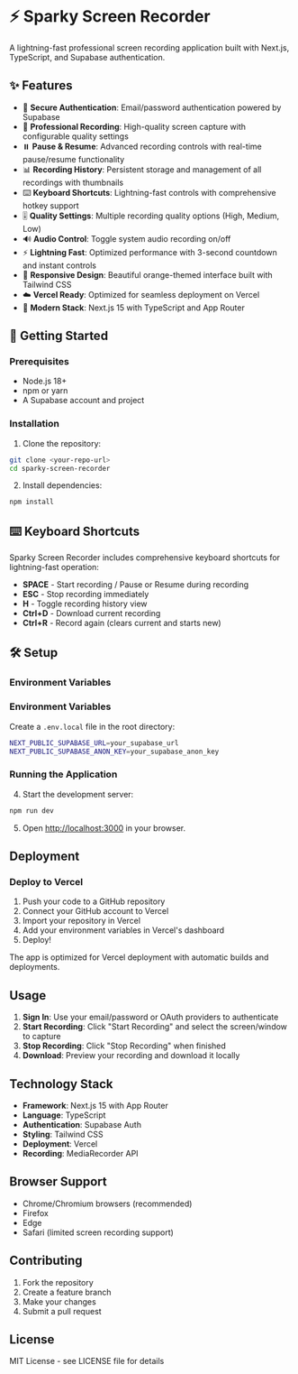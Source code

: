 # ⚡ Sparky Screen Recorder

A lightning-fast professional screen recording application built with Next.js, TypeScript, and Supabase authentication.

## ✨ Features

- 🔐 **Secure Authentication**: Email/password authentication powered by Supabase
- 🎥 **Professional Recording**: High-quality screen capture with configurable quality settings
- ⏸️ **Pause & Resume**: Advanced recording controls with real-time pause/resume functionality
- 📊 **Recording History**: Persistent storage and management of all recordings with thumbnails
- ⌨️ **Keyboard Shortcuts**: Lightning-fast controls with comprehensive hotkey support
- 🎚️ **Quality Settings**: Multiple recording quality options (High, Medium, Low)
- 🔊 **Audio Control**: Toggle system audio recording on/off
- ⚡ **Lightning Fast**: Optimized performance with 3-second countdown and instant controls
- 📱 **Responsive Design**: Beautiful orange-themed interface built with Tailwind CSS
- ☁️ **Vercel Ready**: Optimized for seamless deployment on Vercel
- 🚀 **Modern Stack**: Next.js 15 with TypeScript and App Router

## 🚀 Getting Started

### Prerequisites

- Node.js 18+ 
- npm or yarn
- A Supabase account and project

### Installation

1. Clone the repository:
```bash
git clone <your-repo-url>
cd sparky-screen-recorder
```

2. Install dependencies:
```bash
npm install
```

## ⌨️ Keyboard Shortcuts

Sparky Screen Recorder includes comprehensive keyboard shortcuts for lightning-fast operation:

- **SPACE** - Start recording / Pause or Resume during recording
- **ESC** - Stop recording immediately
- **H** - Toggle recording history view
- **Ctrl+D** - Download current recording
- **Ctrl+R** - Record again (clears current and starts new)

## 🛠️ Setup

### Environment Variables
### Environment Variables
Create a `.env.local` file in the root directory:
```bash
NEXT_PUBLIC_SUPABASE_URL=your_supabase_url
NEXT_PUBLIC_SUPABASE_ANON_KEY=your_supabase_anon_key
```

### Running the Application

4. Start the development server:
```bash
npm run dev
```

5. Open [http://localhost:3000](http://localhost:3000) in your browser.

## Deployment

### Deploy to Vercel

1. Push your code to a GitHub repository
2. Connect your GitHub account to Vercel
3. Import your repository in Vercel
4. Add your environment variables in Vercel's dashboard
5. Deploy!

The app is optimized for Vercel deployment with automatic builds and deployments.

## Usage

1. **Sign In**: Use your email/password or OAuth providers to authenticate
2. **Start Recording**: Click "Start Recording" and select the screen/window to capture
3. **Stop Recording**: Click "Stop Recording" when finished
4. **Download**: Preview your recording and download it locally

## Technology Stack

- **Framework**: Next.js 15 with App Router
- **Language**: TypeScript
- **Authentication**: Supabase Auth
- **Styling**: Tailwind CSS
- **Deployment**: Vercel
- **Recording**: MediaRecorder API

## Browser Support

- Chrome/Chromium browsers (recommended)
- Firefox
- Edge
- Safari (limited screen recording support)

## Contributing

1. Fork the repository
2. Create a feature branch
3. Make your changes
4. Submit a pull request

## License

MIT License - see LICENSE file for details
